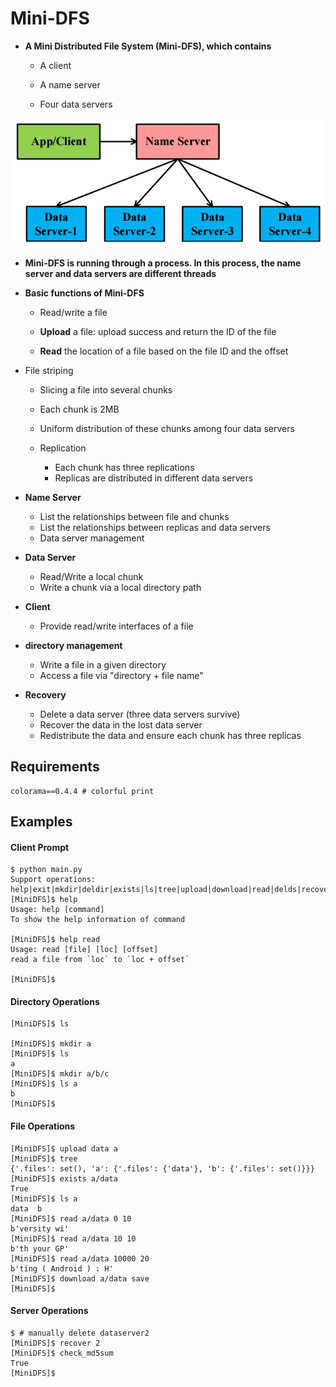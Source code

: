 # Mini-DFS

- **A Mini Distributed File System (Mini-DFS), which contains**

  - A client

  - A name server

  - Four data servers

![](img/project4_pic1.png)

- **Mini-DFS is running through a process. In this process, the name server and data servers are different threads**

- **Basic functions of Mini-DFS**

  - Read/write a file

  - **Upload** a file: upload success and return the ID of the file
  - **Read** the location of a file based on the file ID and the offset

- File striping

    - Slicing a file into several chunks
    - Each chunk is 2MB
    - Uniform distribution of these chunks among four data servers

  - Replication

    - Each chunk has three replications
    - Replicas are distributed in different data servers

- **Name Server**

  - List the relationships between file and chunks
  - List the relationships between replicas and data servers
  - Data server management

- **Data Server**

  - Read/Write a local chunk
  - Write a chunk via a local directory path

- **Client**

  - Provide read/write interfaces of a file

- **directory management**

  - Write a file in a given directory
  - Access a file via "directory + file name"

- **Recovery**

  - Delete a data server (three data servers survive)
  - Recover the data in the lost data server
  - Redistribute the data and ensure each chunk has three replicas

## Requirements

```
colorama==0.4.4 # colorful print
```

## Examples

#### Client Prompt

```shell
$ python main.py 
Support operations: help|exit|mkdir|deldir|exists|ls|tree|upload|download|read|delds|recover
[MiniDFS]$ help 
Usage: help [command]
To show the help information of command

[MiniDFS]$ help read
Usage: read [file] [loc] [offset]
read a file from `loc` to `loc + offset`

[MiniDFS]$ 
```

#### Directory Operations

```shell
[MiniDFS]$ ls

[MiniDFS]$ mkdir a
[MiniDFS]$ ls
a  
[MiniDFS]$ mkdir a/b/c
[MiniDFS]$ ls a
b  
[MiniDFS]$ 
```

#### File Operations

```shell
[MiniDFS]$ upload data a
[MiniDFS]$ tree
{'.files': set(), 'a': {'.files': {'data'}, 'b': {'.files': set()}}}
[MiniDFS]$ exists a/data
True
[MiniDFS]$ ls a
data  b  
[MiniDFS]$ read a/data 0 10
b'versity wi'
[MiniDFS]$ read a/data 10 10
b'th your GP'
[MiniDFS]$ read a/data 10000 20
b'ting ( Android ) : H'
[MiniDFS]$ download a/data save
[MiniDFS]$ 
```

#### Server Operations

```shell
$ # manually delete dataserver2
[MiniDFS]$ recover 2
[MiniDFS]$ check_md5sum
True
[MiniDFS]$
```

